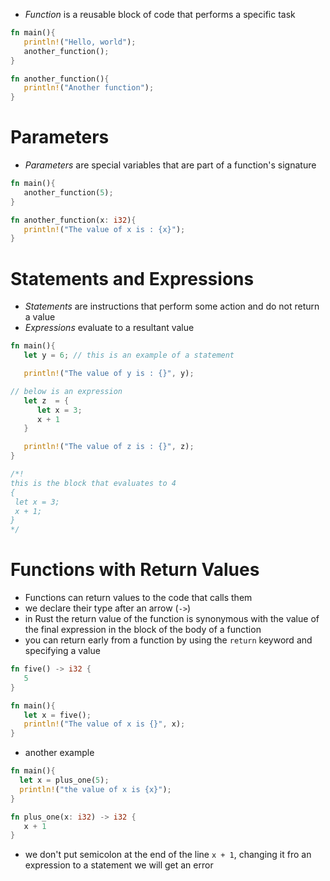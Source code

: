 - *Function* is a reusable block of code that performs a specific task
```rust
fn main(){
   println!("Hello, world");
   another_function();
}

fn another_function(){
   println!("Another function");
}
```

# Parameters
- *Parameters* are special variables that are part of a function's signature
```rust 
fn main(){
   another_function(5);
}

fn another_function(x: i32){
   println!("The value of x is : {x}");
}
```

# Statements and Expressions
- *Statements* are instructions that perform some action and do not return a value
- *Expressions* evaluate to a resultant value
```rust
fn main(){
   let y = 6; // this is an example of a statement

   println!("The value of y is : {}", y);

// below is an expression
   let z  = {
	  let x = 3;
	  x + 1 
   }

   println!("The value of z is : {}", z);
}

/*!
this is the block that evaluates to 4
{
 let x = 3;
 x + 1; 
}
*/
```

# Functions with Return Values

- Functions can return values to the code that calls them
- we declare their type after an arrow (`->`)
- in Rust the return value of the function is synonymous with the value of the final expression in the block of the body of a function
- you can return early from a function by using the `return` keyword and specifying a value
```rust
fn five() -> i32 {
   5 
}

fn main(){
   let x = five();
   println!("The value of x is {}", x);
}
```

- another example
```rust
fn main(){
  let x = plus_one(5);
  println!("the value of x is {x}");
}

fn plus_one(x: i32) -> i32 {
   x + 1
}
```
- we don't put semicolon at the end of the line `x + 1`, changing it fro an expression to a statement we will get an error